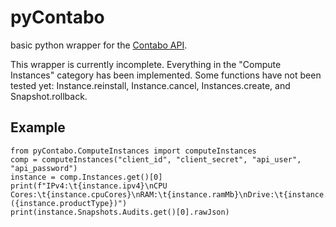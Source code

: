 # pyContabo
basic python wrapper for the [Contabo API](https://api.contabo.com).


This wrapper is currently incomplete. 
Everything in the "Compute Instances" category has been implemented. 
Some functions have not been tested yet: Instance.reinstall, Instance.cancel, Instances.create, and Snapshot.rollback.

## Example
```
from pyContabo.ComputeInstances import computeInstances
comp = computeInstances("client_id", "client_secret", "api_user", "api_password")
instance = comp.Instances.get()[0]
print(f"IPv4:\t{instance.ipv4}\nCPU Cores:\t{instance.cpuCores}\nRAM:\t{instance.ramMb}\nDrive:\t{instance.diskMb} ({instance.productType})")
print(instance.Snapshots.Audits.get()[0].rawJson)
```
